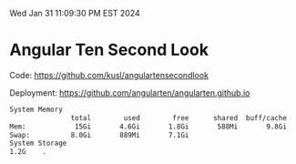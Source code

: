 Wed Jan 31 11:09:30 PM EST 2024

# Angular Ten Second Look

Code: https://github.com/kusl/angulartensecondlook

Deployment: https://github.com/angularten/angularten.github.io

```bash
System Memory
               total        used        free      shared  buff/cache   available
Mem:            15Gi       4.6Gi       1.8Gi       588Mi       9.8Gi        10Gi
Swap:          8.0Gi       889Mi       7.1Gi
System Storage
1.2G	.
